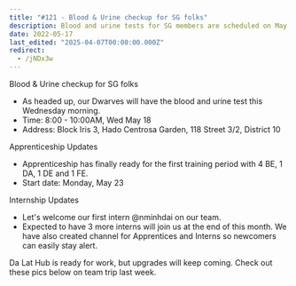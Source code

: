 ```yaml
---
title: "#121 - Blood & Urine checkup for SG folks"
description: Blood and urine tests for SG members are scheduled on May 18, with apprenticeship training starting May 23 and new interns joining the team soon.
date: 2022-05-17
last_edited: "2025-04-07T00:00:00.000Z"
redirect:
  - /jNDx3w
---
```


Blood & Urine checkup for SG folks

- As headed up, our Dwarves will have the blood and urine test this Wednesday morning.
- Time: 8:00 - 10:00AM, Wed May 18
- Address: Block Iris 3, Hado Centrosa Garden, 118 Street 3/2, District 10

Apprenticeship Updates

- Apprenticeship has finally ready for the first training period with 4 BE, 1 DA, 1 DE and 1 FE.
- Start date: Monday, May 23

Internship Updates

- Let's welcome our first intern @nminhdai on our team.
- Expected to have 3 more interns will join us at the end of this month.
  We have also created channel for Apprentices and Interns so newcomers can easily stay alert.

Da Lat Hub is ready for work, but upgrades will keep coming. Check out these pics below on team trip last week.

